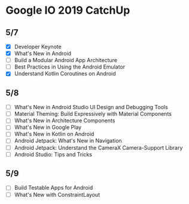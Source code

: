 # Google IO 2019 CatchUp

## 5/7

- [x] Developer Keynote
- [x] What's New in Android
- [ ] Build a Modular Android App Architecture
- [ ] Best Practices in Using the Android Emulator
- [x] Understand Kotlin Coroutines on Android

## 5/8

- [ ] What's New in Android Studio UI Design and Debugging Tools
- [ ] Material Theming: Build Expressively with Material Components
- [ ] What's New in Architecture Components
- [ ] What's New in Google Play
- [ ] What's New in Kotlin on Android
- [ ] Android Jetpack: What's New in Navigation
- [ ] Android Jetpack: Understand the CameraX Camera-Support Library
- [ ] Android Studio: Tips and Tricks

## 5/9

- [ ] Build Testable Apps for Android
- [ ] What's New with ConstraintLayout
